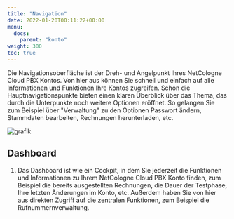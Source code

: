 ```yaml
---
title: "Navigation"
date: 2022-01-20T00:11:22+00:00
menu:
  docs:
    parent: "konto"
weight: 300
toc: true
---
```


Die Navigationsoberfläche ist der Dreh- und Angelpunkt Ihres NetCologne Cloud PBX Kontos. Von hier aus können Sie schnell und einfach auf alle Informationen und Funktionen Ihre Kontos zugreifen. Schon die Hauptnavigationspunkte bieten einen klaren Überblick über das Thema, das durch die Unterpunkte noch weitere Optionen eröffnet. So gelangen Sie zum Beispiel über "Verwaltung" zu den Optionen Passwort ändern, Stammdaten bearbeiten, Rechnungen herunterladen, etc.

![grafik](https://user-images.githubusercontent.com/20154956/150571930-28b85e0b-cd45-472c-85d7-e153aa115f0d.png)

## Dashboard
1. Das Dashboard ist wie ein Cockpit, in dem Sie jederzeit die Funktionen und Informationen zu Ihrem NetCologne Cloud PBX Konto finden, zum Beispiel die bereits ausgestellten Rechnungen, die Dauer der Testphase, Ihre letzten Änderungen im Konto, etc. Außerdem haben Sie von hier aus direkten Zugriff auf die zentralen Funktionen, zum Beispiel die Rufnummernverwaltung.
